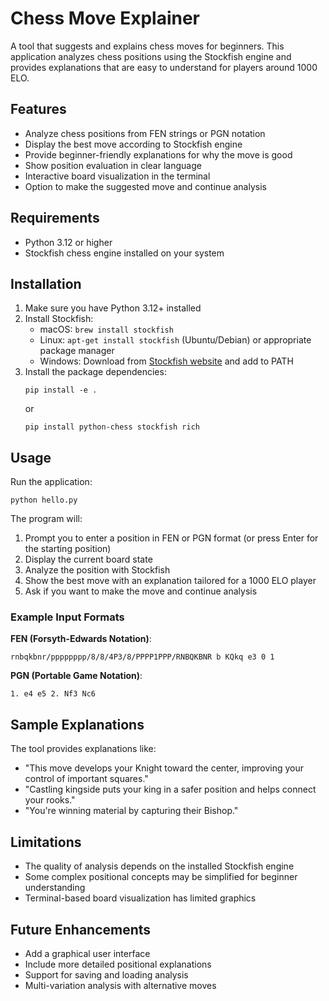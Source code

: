 # Chess Move Explainer

A tool that suggests and explains chess moves for beginners. This application analyzes chess positions using the Stockfish engine and provides explanations that are easy to understand for players around 1000 ELO.

## Features

- Analyze chess positions from FEN strings or PGN notation
- Display the best move according to Stockfish engine
- Provide beginner-friendly explanations for why the move is good
- Show position evaluation in clear language
- Interactive board visualization in the terminal
- Option to make the suggested move and continue analysis

## Requirements

- Python 3.12 or higher
- Stockfish chess engine installed on your system

## Installation

1. Make sure you have Python 3.12+ installed
2. Install Stockfish:
   - macOS: `brew install stockfish`
   - Linux: `apt-get install stockfish` (Ubuntu/Debian) or appropriate package manager
   - Windows: Download from [Stockfish website](https://stockfishchess.org/download/) and add to PATH
3. Install the package dependencies:
   ```
   pip install -e .
   ```
   or
   ```
   pip install python-chess stockfish rich
   ```

## Usage

Run the application:

```
python hello.py
```

The program will:
1. Prompt you to enter a position in FEN or PGN format (or press Enter for the starting position)
2. Display the current board state
3. Analyze the position with Stockfish
4. Show the best move with an explanation tailored for a 1000 ELO player
5. Ask if you want to make the move and continue analysis

### Example Input Formats

**FEN (Forsyth-Edwards Notation)**:
```
rnbqkbnr/pppppppp/8/8/4P3/8/PPPP1PPP/RNBQKBNR b KQkq e3 0 1
```

**PGN (Portable Game Notation)**:
```
1. e4 e5 2. Nf3 Nc6
```

## Sample Explanations

The tool provides explanations like:
- "This move develops your Knight toward the center, improving your control of important squares."
- "Castling kingside puts your king in a safer position and helps connect your rooks."
- "You're winning material by capturing their Bishop."

## Limitations

- The quality of analysis depends on the installed Stockfish engine
- Some complex positional concepts may be simplified for beginner understanding
- Terminal-based board visualization has limited graphics

## Future Enhancements

- Add a graphical user interface
- Include more detailed positional explanations
- Support for saving and loading analysis
- Multi-variation analysis with alternative moves
